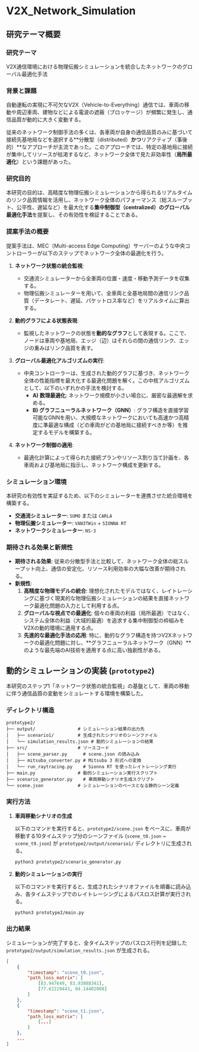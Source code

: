 # V2X_Network_Simulation

## 研究テーマ概要

### **研究テーマ**
V2X通信環境における物理伝搬シミュレーションを統合したネットワークのグローバル最適化手法

### **背景と課題**
自動運転の実現に不可欠なV2X（Vehicle-to-Everything）通信では、車両の移動や周辺車両、建物などによる電波の遮蔽（ブロッケージ）が頻繁に発生し、通信品質が動的に大きく変動する。

従来のネットワーク制御手法の多くは、各車両が自身の通信品質のみに基づいて接続先基地局などを選択する**分散型（distributed）**かつ**リアクティブ（事後的）**なアプローチが主流であった。このアプローチでは、特定の基地局に接続が集中してリソースが枯渇するなど、ネットワーク全体で見た非効率性（**局所最適化**）という課題があった。

### **研究目的**
本研究の目的は、高精度な物理伝搬シミュレーションから得られるリアルタイムのリンク品質情報を活用し、ネットワーク全体のパフォーマンス（総スループット、公平性、遅延など）を最大化する**集中制御型（centralized）**の**グローバル最適化手法**を提案し、その有効性を検証することである。

### **提案手法の概要**
提案手法は、MEC（Multi-access Edge Computing）サーバーのような中央コントローラーが以下のステップでネットワーク全体の最適化を行う。

1.  **ネットワーク状態の統合監視**:
    * 交通流シミュレーターから全車両の位置・速度・移動予測データを収集する。
    * 物理伝搬シミュレーターを用いて、全車両と全基地局間の通信リンク品質（データレート、遅延、パケットロス率など）をリアルタイムに算出する。

2.  **動的グラフによる状態表現**:
    * 監視したネットワークの状態を**動的なグラフ**として表現する。ここで、ノードは車両や基地局、エッジ（辺）はそれらの間の通信リンク、エッジの重みはリンク品質を表す。

3.  **グローバル最適化アルゴリズムの実行**:
    * 中央コントローラーは、生成された動的グラフに基づき、ネットワーク全体の性能指標を最大化する最適化問題を解く。この中核アルゴリズムとして、以下のいずれかの手法を検討する。
        * **A) 数理最適化**: ネットワーク規模が小さい場合に、厳密な最適解を求める。
        * **B) グラフニューラルネットワーク（GNN）**: グラフ構造を直接学習可能なGNNを用い、大規模なネットワークにおいても高速かつ高精度に準最適な構成（どの車両がどの基地局に接続すべきか等）を推定するモデルを構築する。

4.  **ネットワーク制御の適用**:
    * 最適化計算によって得られた接続プランやリソース割り当て計画を、各車両および基地局に指示し、ネットワーク構成を更新する。

### **シミュレーション環境**
本研究の有効性を実証するため、以下のシミュレーターを連携させた統合環境を構築する。

* **交通流シミュレーター**: `SUMO` または `CARLA`
* **物理伝搬シミュレーター**: `VAN3TWin` + `SIONNA RT`
* **ネットワークシミュレーター**: `NS-3`

### **期待される効果と新規性**
* **期待される効果**: 従来の分散型手法と比較して、ネットワーク全体の総スループット向上、通信の安定化、リソース利用効率の大幅な改善が期待される。
* **新規性**:
    1.  **高精度な物理モデルの統合**: 理想化されたモデルではなく、レイトレーシングに基づく現実的な物理伝搬シミュレーションの結果を直接ネットワーク最適化問題の入力として利用する点。
    2.  **グローバルな視点での最適化**: 個々の車両の利益（局所最適）ではなく、システム全体の利益（大域的最適）を追求する集中制御型の枠組みをV2Xの動的環境に適用する点。
    3.  **先進的な最適化手法の応用**: 特に、動的なグラフ構造を持つV2Xネットワークの最適化問題に対し、**グラフニューラルネットワーク（GNN）**のような最先端のAI技術を適用する点に高い独創性がある。

## 動的シミュレーションの実装 (`prototype2`)

本研究のステップ1「ネットワーク状態の統合監視」の基盤として、車両の移動に伴う通信品質の変動をシミュレートする環境を構築した。

### ディレクトリ構造

```
prototype2/
├── output/                # シミュレーション結果の出力先
│   ├── scenario1/         # 生成されたシナリオのシーンファイル
│   └── simulation_results.json # 動的シミュレーションの結果
├── src/                   # ソースコード
│   ├── scene_parser.py      # scene.json の読み込み
│   ├── mitsuba_converter.py # Mitsuba 3 形式への変換
│   └── run_raytracing.py    # Sionna RT を使ったレイトレーシング実行
├── main.py                # 動的シミュレーション実行スクリプト
├── scenario_generator.py    # 車両移動シナリオ生成スクリプト
└── scene.json             # シミュレーションのベースとなる静的シーン定義
```

### 実行方法

1.  **車両移動シナリオの生成**

    以下のコマンドを実行すると、`prototype2/scene.json` をベースに、車両が移動する10タイムステップ分のシーンファイル (`scene_t0.json` ~ `scene_t9.json`) が `prototype2/output/scenario1/` ディレクトリに生成される。

    ```bash
    python3 prototype2/scenario_generator.py
    ```

2.  **動的シミュレーションの実行**

    以下のコマンドを実行すると、生成されたシナリオファイルを順番に読み込み、各タイムステップでのレイトレーシングによるパスロス計算が実行される。

    ```bash
    python3 prototype2/main.py
    ```

### 出力結果

シミュレーションが完了すると、全タイムステップのパスロス行列を記録した `prototype2/output/simulation_results.json` が生成される。

```json
[
    {
        "timestamp": "scene_t0.json",
        "path_loss_matrix": [
            [83.947649, 83.93088341],
            [77.62229443, 84.14402008]
        ]
    },
    {
        "timestamp": "scene_t1.json",
        "path_loss_matrix": [
            [...]
        ]
    },
    ...
]
```
